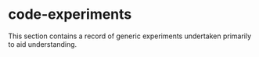 # code-experiments

This section contains a record of generic experiments undertaken primarily to aid understanding. 